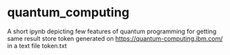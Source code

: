 # quantum_computing
A short ipynb depicting few features of quantum programming
for getting same result store token generated on https://quantum-computing.ibm.com/ in a text file token.txt
